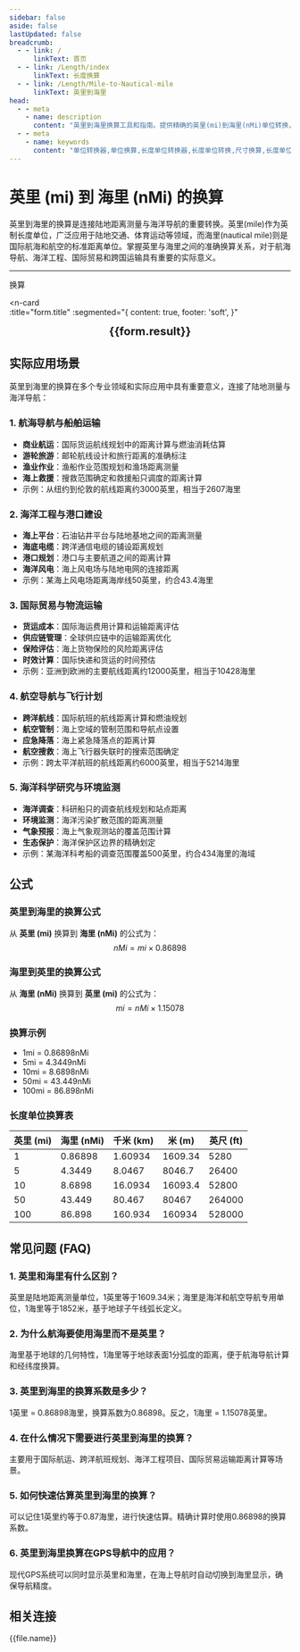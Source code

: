 ```yaml
---
sidebar: false
aside: false
lastUpdated: false
breadcrumb:
  - - link: /
      linkText: 首页
  - - link: /Length/index
      linkText: 长度换算
  - - link: /Length/Mile-to-Nautical-mile
      linkText: 英里到海里
head:
  - - meta
    - name: description
      content: "英里到海里换算工具和指南。提供精确的英里(mi)到海里(nMi)单位转换，包含换算公式、实际应用场景和详细计算示例。适用于航海、海洋工程和国际贸易等领域的长度单位换算需求。"
  - - meta
    - name: keywords
      content: "单位转换器,单位换算,长度单位转换器,长度单位转换,尺寸换算,长度单位换算,长度单位换算表,英里换算,海里换算,英里到海里,mi换算,nMi换算,航海单位,海洋距离,国际单位,英制单位,公制单位,距离测量,长度计算,换算工具,在线换算,精确换算,mi,nMi,km,m,cm,mm,英里,海里,千米,米,厘米,毫米,航海里程,海洋工程,船舶导航,海上距离"
---
```

# 英里 (mi) 到 海里 (nMi) 的换算

英里到海里的换算是连接陆地距离测量与海洋导航的重要转换。英里(mile)作为英制长度单位，广泛应用于陆地交通、体育运动等领域，而海里(nautical mile)则是国际航海和航空的标准距离单位。掌握英里与海里之间的准确换算关系，对于航海导航、海洋工程、国际贸易和跨国运输具有重要的实际意义。

---
<script setup>
import { onMounted, reactive, inject, ref } from 'vue'
import { NButton, NForm, NFormItem, NInput, NInputNumber, NSelect, NCard, useMessage,NGrid ,NGi } from 'naive-ui'
import { defineClientComponent } from 'vitepress'
import { Length } from '../../files';
const seoKey = ['单位转换器','单位换算','长度单位转换器','长度单位转换','尺寸换算','长度单位换算','长度单位换算表','英里换算','海里换算','英里到海里','mi换算','nMi换算','航海单位','海洋距离','国际单位','英制单位','公制单位','距离测量','长度计算','换算工具','在线换算','精确换算','mi','nMi','km','m','cm','mm','英里','海里','千米','米','厘米','毫米','航海里程','海洋工程','船舶导航','海上距离']
const convert = inject('convert')

const form = reactive({
  number: null,
  result: '',
  title: '英里 (mi) 到海里 (nMi) 的长度单位换算'
})

const convertHandler = () => {
  if (form.number !== null && !isNaN(form.number)) {
    const convertedValue = parseFloat(form.number) * 0.86898
    form.result = `${form.number}mi = ${convertedValue.toFixed(5)}nMi`
  } else {
    form.result = '请输入有效的数值。'
  }
}
</script>

<n-form size="large" :model="form">
  <n-form-item label="英里 (mi)">
    <n-input-number v-model:value="form.number" placeholder="输入英里" style="width: 100%" />
  </n-form-item>
  <n-form-item>
    <n-button type="info" @click="convertHandler" block>换算</n-button>
  </n-form-item>
</n-form>

<n-card  
  :title="form.title"
  :segmented="{
    content: true,
    footer: 'soft',
  }"
>
  <div  style="text-align:center;font-size:20px;">
    <strong>{{form.result}}</strong>
  </div>
    <template #footer>
    <div>
      <span v-for="item of seoKey">{{item}}，</span>
    </div>
  </template>
</n-card>

## 实际应用场景

英里到海里的换算在多个专业领域和实际应用中具有重要意义，连接了陆地测量与海洋导航：

### 1. 航海导航与船舶运输
- **商业航运**：国际货运航线规划中的距离计算与燃油消耗估算
- **游轮旅游**：邮轮航线设计和旅行距离的准确标注
- **渔业作业**：渔船作业范围规划和渔场距离测量
- **海上救援**：搜救范围确定和救援船只调度的距离计算
- 示例：从纽约到伦敦的航线距离约3000英里，相当于2607海里

### 2. 海洋工程与港口建设
- **海上平台**：石油钻井平台与陆地基地之间的距离测量
- **海底电缆**：跨洋通信电缆的铺设距离规划
- **港口规划**：港口与主要航道之间的距离计算
- **海洋风电**：海上风电场与陆地电网的连接距离
- 示例：某海上风电场距离海岸线50英里，约合43.4海里

### 3. 国际贸易与物流运输
- **货运成本**：国际海运费用计算和运输距离评估
- **供应链管理**：全球供应链中的运输距离优化
- **保险评估**：海上货物保险的风险距离评估
- **时效计算**：国际快递和货运的时间预估
- 示例：亚洲到欧洲的主要航线距离约12000英里，相当于10428海里

### 4. 航空导航与飞行计划
- **跨洋航线**：国际航班的航线距离计算和燃油规划
- **航空管制**：海上空域的管制范围和导航点设置
- **应急降落**：海上紧急降落点的距离计算
- **航空搜救**：海上飞行器失联时的搜索范围确定
- 示例：跨太平洋航班的航线距离约6000英里，相当于5214海里

### 5. 海洋科学研究与环境监测
- **海洋调查**：科研船只的调查航线规划和站点距离
- **环境监测**：海洋污染扩散范围的距离测量
- **气象预报**：海上气象观测站的覆盖范围计算
- **生态保护**：海洋保护区边界的精确划定
- 示例：某海洋科考船的调查范围覆盖500英里，约合434海里的海域

## 公式

### 英里到海里的换算公式
从 **英里 (mi)** 换算到 **海里 (nMi)** 的公式为：
$$ nMi = mi \times 0.86898 $$

### 海里到英里的换算公式
从 **海里 (nMi)** 换算到 **英里 (mi)** 的公式为：
$$ mi = nMi \times 1.15078 $$

### 换算示例
- 1mi = 0.86898nMi
- 5mi = 4.3449nMi
- 10mi = 8.6898nMi
- 50mi = 43.449nMi
- 100mi = 86.898nMi

### 长度单位换算表
| 英里 (mi) | 海里 (nMi) | 千米 (km) | 米 (m) | 英尺 (ft) |
|-----------|------------|-----------|--------|----------|
| 1 | 0.86898 | 1.60934 | 1609.34 | 5280 |
| 5 | 4.3449 | 8.0467 | 8046.7 | 26400 |
| 10 | 8.6898 | 16.0934 | 16093.4 | 52800 |
| 50 | 43.449 | 80.467 | 80467 | 264000 |
| 100 | 86.898 | 160.934 | 160934 | 528000 |

## 常见问题 (FAQ)

### 1. 英里和海里有什么区别？
英里是陆地距离测量单位，1英里等于1609.34米；海里是海洋和航空导航专用单位，1海里等于1852米，基于地球子午线弧长定义。

### 2. 为什么航海要使用海里而不是英里？
海里基于地球的几何特性，1海里等于地球表面1分弧度的距离，便于航海导航计算和经纬度换算。

### 3. 英里到海里的换算系数是多少？
1英里 = 0.86898海里，换算系数为0.86898。反之，1海里 = 1.15078英里。

### 4. 在什么情况下需要进行英里到海里的换算？
主要用于国际航运、跨洋航班规划、海洋工程项目、国际贸易运输距离计算等场景。

### 5. 如何快速估算英里到海里的换算？
可以记住1英里约等于0.87海里，进行快速估算。精确计算时使用0.86898的换算系数。

### 6. 英里到海里换算在GPS导航中的应用？
现代GPS系统可以同时显示英里和海里，在海上导航时自动切换到海里显示，确保导航精度。

## 相关连接
<n-grid x-gap="12" :cols="2">
  <n-gi v-for="(file, index) in Length" :key="index">
    <n-button
      text
      tag="a"
      :href="file.path"
      type="info"
    >
      {{file.name}}
    </n-button>
  </n-gi>
</n-grid>